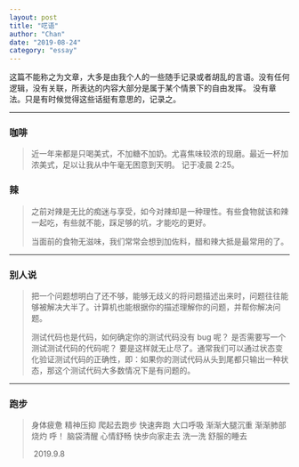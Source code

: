 ```yaml
---
layout: post
title: "呓语"
author: "Chan"
date: "2019-08-24"
category: "essay"
---
```


这篇不能称之为文章，大多是由我个人的一些随手记录或者胡乱的言语。没有任何逻辑，没有关联，所表达的内容大部分是属于某个情景下的自由发挥。
没有章法。只是有时候觉得这些话挺有意思的，记录之。

---

### 咖啡

> 近一年来都是只喝美式，不加糖不加奶。尤喜焦味较浓的现磨。最近一杯加浓美式，足以让我从中午毫无困意到天明。 记于凌晨 2:25。

### 辣

> 之前对辣是无比的痴迷与享受，如今对辣却是一种理性。有些食物就该和辣一起吃，有些就不能，踩足够的坑，才能吃的更好。
>
> 当面前的食物无滋味，我们常常会想到加佐料，醋和辣大抵是最常用的了。

---

### 别人说

> 把一个问题想明白了还不够，能够无歧义的将问题描述出来时，问题往往能够被解决大半了。计算机也能根据你的描述理解你的问题，并帮你解决问题。
>
> 测试代码也是代码，如何确定你的测试代码没有 bug 呢？ 是否需要写一个测试测试代码的代码呢？ 要是这样就无止尽了。通常我们可以通过状态变化验证测试代码的正确性，即：如果你的测试代码从头到尾都只输出一种状态，那这个测试代码大多数情况下是有问题的。



---

### 跑步

>身体疲惫
>精神压抑
>爬起去跑步
>快速奔跑
>大口呼吸
>渐渐大腿沉重
>渐渐肺部烧灼
>呼！
>脑袋清醒
>心情舒畅
>快步向家走去
>洗一洗
>舒服的睡去
>
>​          2019.9.8
